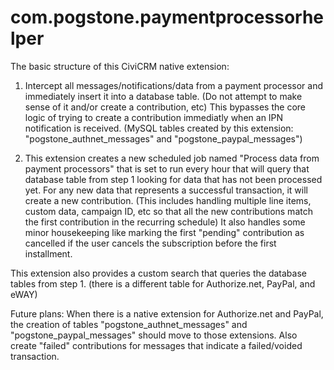 com.pogstone.paymentprocessorhelper
===================================

The basic structure of this CiviCRM native extension:

1) Intercept all messages/notifications/data from a payment processor and immediately insert it into a database table. (Do not attempt to make sense of it and/or create a contribution, etc) This bypasses the core logic of trying to create a contribution immediatly when an IPN notification is received. (MySQL tables created by this extension: "pogstone_authnet_messages" and "pogstone_paypal_messages")

2) This extension creates a new scheduled job named "Process data from payment processors" that is set to run every hour that will query that database table from step 1 looking for data that has not been processed yet. For any new data that represents a successful transaction, it will create a new contribution. (This includes handling multiple line items, custom data, campaign ID, etc so that all the new contributions match the first contribution in the recurring schedule)    It also handles some minor housekeeping like marking the first "pending" contribution as cancelled if the user cancels the subscription before the first installment.


This extension also provides a custom search that queries the database tables from step 1. (there is a different table for Authorize.net, PayPal, and eWAY) 

Future plans: When there is a native extension for Authorize.net and PayPal, the creation of tables "pogstone_authnet_messages" and "pogstone_paypal_messages" should move to those extensions.  Also create "failed" contributions for messages that indicate a failed/voided transaction. 